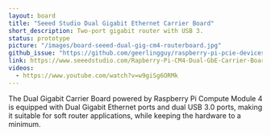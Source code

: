 ```yaml
---
layout: board
title: "Seeed Studio Dual Gigabit Ethernet Carrier Board"
short_description: Two-port gigabit router with USB 3.
status: prototype
picture: "/images/board-seeed-dual-gig-cm4-routerboard.jpg"
github_issue: "https://github.com/geerlingguy/raspberry-pi-pcie-devices/issues/25#issuecomment-751566018"
link: https://www.seeedstudio.com/Rapberry-Pi-CM4-Dual-GbE-Carrier-Board-p-4874.html
videos:
  - https://www.youtube.com/watch?v=w9giSg6ORMk
---
```

The Dual Gigabit Carrier Board powered by Raspberry Pi Compute Module 4 is equipped with Dual Gigabit Ethernet ports and dual USB 3.0 ports, making it suitable for soft router applications, while keeping the hardware to a minimum.
